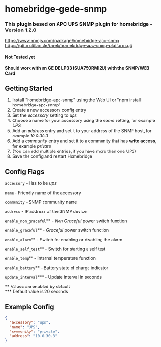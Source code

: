 # homebridge-gede-snmp
### This plugin besed on APC UPS SNMP plugin for homebridge - Version 1.2.0
https://www.npmjs.com/package/homebridge-apc-snmp  \
https://git.multilan.de/tarek/homebridge-apc-snmp-platform.git
#### Not Tested yet
#### Should work with an GE DE LP33 (SUA750RMI2U) with the SNMP/WEB Card


## Getting Started
1. Install "homebridge-apc-snmp" using the Web UI or "npm install homebridge-apc-snmp"
2. Create a new accessory config entry
3. Set the *accessory* setting to *ups*
4. Choose a name for your accessory using the *name* setting, for example *UPS*
5. Add an *address* entry and set it to your address of the SNMP host, for example *10.0.30.3*
6. Add a *community* entry and set it to a community that has **write access**, for example *private*
7. (You can add multiple entries, if you have more than one UPS)
8. Save the config and restart Homebridge

## Config Flags

`accessory` - Has to be *ups*

`name` - Friendly name of the accessory

`community` - SNMP community name

`address` - IP address of the SNMP device

`enable_non_graceful`** - *Non Graceful* power switch function

`enable_graceful`** - *Graceful* power switch function

`enable_alarm`** - Switch for enabling or disabling the alarm

`enable_self_test`** - Switch for starting a self test

`enable_temp`** - Internal temperature function

`enable_battery`** - Battery state of charge indicator

`update_interval`*** - Update interval in seconds

** Values are enabled by default\
*** Default value is 20 seconds


## Example Config
```json
{
  "accessory": "ups",                
  "name": "UPS",                     
  "community": "private",             
  "address": "10.0.30.3"
}
```
